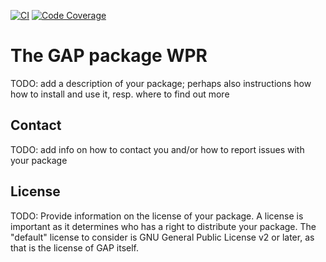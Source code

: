 [![CI](https://github.com/FriedrichRober/WPR/workflows/CI/badge.svg)](https://github.com/FriedrichRober/WPR/actions?query=workflow%3ACI+branch%3Amaster)
[![Code Coverage](https://codecov.io/gh/FriedrichRober/WPR/coverage.svg?branch=master&token=)](https://codecov.io/gh/FriedrichRober/WPR)

# The GAP package WPR

TODO: add a description of your package; perhaps also instructions how how to
install and use it, resp. where to find out more


## Contact

TODO: add info on how to contact you and/or how to report issues with your
package

## License

TODO: Provide information on the license of your package. A license is
important as it determines who has a right to distribute your package. The
"default" license to consider is GNU General Public License v2 or later, as
that is the license of GAP itself.
